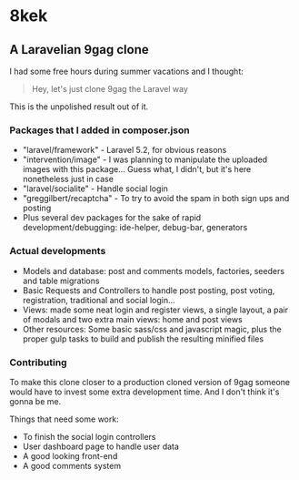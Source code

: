 # 8kek
## A Laravelian 9gag clone

I had some free hours during summer vacations and I thought: 

> Hey, let's just clone 9gag the Laravel way

This is the unpolished result out of it.

### Packages that I added in composer.json

* "laravel/framework" - Laravel 5.2, for obvious reasons 
* "intervention/image" - I was planning to manipulate the uploaded images with this package... Guess what, I didn't, but it's here nonetheless just in case
* "laravel/socialite" - Handle social login
* "greggilbert/recaptcha" - To try to avoid the spam in both sign ups and posting
* Plus several dev packages for the sake of rapid development/debugging: ide-helper, debug-bar, generators

### Actual developments

* Models and database: post and comments models, factories, seeders and table migrations
* Basic Requests and Controllers to handle post posting, post voting, registration, traditional and social login...
* Views: made some neat login and register views, a single layout, a pair of modals and two extra main views: home and post views
* Other resources: Some basic sass/css and javascript magic, plus the proper gulp tasks to build and publish the resulting minified files

### Contributing

To make this clone closer to a production cloned version of 9gag someone would have to invest some extra development time. And I don't think it's gonna be me.

Things that need some work:

* To finish the social login controllers
* User dashboard page to handle user data
* A good looking front-end
* A good comments system 
